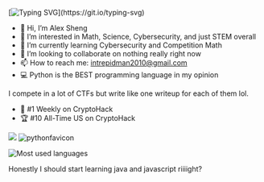 [![Typing SVG](https://readme-typing-svg.demolab.com/?lines=Hey,+I'm+IntrepidBird!)](https://git.io/typing-svg)

- 👋 Hi, I’m Alex Sheng
- 👀 I’m interested in Math, Science, Cybersecurity, and just STEM overall
- 🌱 I’m currently learning Cybersecurity and Competition Math
- 💞️ I’m looking to collaborate on nothing really right now
- 📫 How to reach me: intrepidman2010@gmail.com
- 💻 Python is the BEST programming language in my opinion

I compete in a lot of CTFs but write like one writeup for each of them lol.

- 🚩 #1 Weekly on CryptoHack
- 🏆 #10 All-Time US on CryptoHack 

![](https://komarev.com/ghpvc/?username=realrealAlexS) ![pythonfavicon](https://github.com/realrealAlexS/realrealAlexS/assets/140008493/546e186c-f5b0-4e57-b812-82182626142e)

![Most used languages](https://github-readme-stats.vercel.app/api/top-langs?username=realrealAlexS&theme=merko) 

Honestly I should start learning java and javascript riiiight?
<!---
realrealAlexS/realrealAlexS is a ✨ special ✨ repository because its `README.md` (this file) appears on your GitHub profile.
You can click the Preview link to take a look at your changes.
--->
